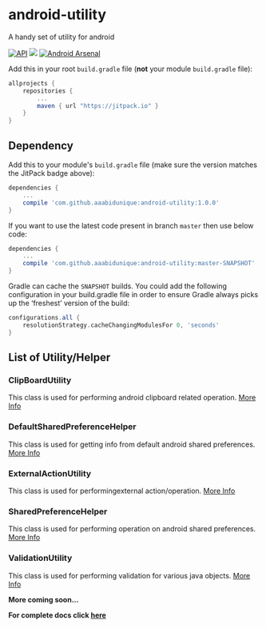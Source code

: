 # android-utility
A handy set of utility for android

[![API](https://img.shields.io/badge/API-9%2B-blue.svg?style=flat)](https://android-arsenal.com/api?level=9) [![](https://jitpack.io/v/aaabidunique/android-utility.svg)](https://jitpack.io/#aaabidunique/android-utility) [![Android Arsenal](https://img.shields.io/badge/Android%20Arsenal-android%20utility-brightgreen.svg?style=flat)](https://android-arsenal.com/details/1/5353)

Add this in your root `build.gradle` file (**not** your module `build.gradle` file):

```gradle
allprojects {
	repositories {
		...
		maven { url "https://jitpack.io" }
	}
}
```

## Dependency

Add this to your module's `build.gradle` file (make sure the version matches the JitPack badge above):

```gradle
dependencies {
	...
	compile 'com.github.aaabidunique:android-utility:1.0.0'
}
```

If you want to use the latest code present in branch `master` then use below code:

```gradle
dependencies {
	...
	compile 'com.github.aaabidunique:android-utility:master-SNAPSHOT'
}
```
Gradle can cache the `SNAPSHOT` builds. You could add the following configuration in your build.gradle file in order to ensure Gradle always picks up the ‘freshest’ version of the build:

```gradle
configurations.all {
    resolutionStrategy.cacheChangingModulesFor 0, 'seconds'
}
```

## List of Utility/Helper

### ClipBoardUtility
This class is used for performing android clipboard related operation. [More Info](https://github.com/aaabidunique/android-utility/wiki/ClipBoardUtility)

### DefaultSharedPreferenceHelper
This class is used for getting info from default android shared preferences. [More Info](https://github.com/aaabidunique/android-utility/wiki/DefaultSharedPreferenceHelper)

### ExternalActionUtility
This class is used for performingexternal action/operation. [More Info](https://github.com/aaabidunique/android-utility/wiki/ExternalActionUtility)

### SharedPreferenceHelper
This class is used for performing operation on android shared preferences. [More Info](https://github.com/aaabidunique/android-utility/wiki/SharedPreferenceHelper)

### ValidationUtility
This class is used for performing validation for various java objects. [More Info](https://github.com/aaabidunique/android-utility/wiki/ValidationUtility)

**More coming soon...**

**For complete docs click [here](https://github.com/aaabidunique/android-utility/wiki)**
